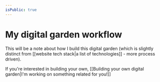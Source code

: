 ```yaml
---
isPublic: true
---
```


# My digital garden workflow

This will be a note about how I build this digital garden (which is slightly distinct from [[website tech stack|a list of technologies]] - more process driven).

If you're interested in building your own, [[Building your own digital garden|I'm working on something related for you!]]

